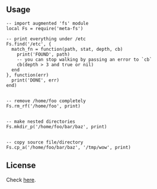Usage
-----

    -- import augmented 'fs' module
    local Fs = require('meta-fs')

    -- print everything under /etc
    Fs.find('/etc', {
      match_fn = function(path, stat, depth, cb)
        print('FOUND', path)
        -- you can stop walking by passing an error to `cb`
        cb(depth > 3 and true or nil)
      end
    }, function(err)
      print('DONE', err)
    end)


    -- remove /home/foo completely
    Fs.rm_rf('/home/foo', print)


    -- make nested directories
    Fs.mkdir_p('/home/foo/bar/baz', print)


    -- copy source file/directory
    Fs.cp_a('/home/foo/bar/baz', '/tmp/wow', print)


License
-------

Check [here](license.txt).
